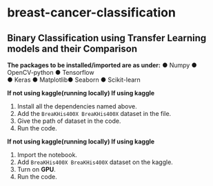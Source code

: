 # breast-cancer-classification

## Binary Classification using Transfer Learning models and their Comparison

**The packages to be installed/imported are as under:**
● Numpy
● OpenCV-python
● Tensorflow	
● Keras	
● Matplotlib● Seaborn
● Scikit-learn 

**If not using kaggle(running locally)
If using kaggle**
1. Install all the dependencies named above.
2. Add the `BreaKHis400X
BreaKHis400X` dataset in the file.
3. Give the path of dataset in the code.
4. Run the code.

**If not using kaggle(running locally)
If using kaggle**
1. Import the notebook.
2. Add `BreaKHis400X
BreaKHis400X` dataset on the kaggle.
3. Turn on **GPU**. 	 	
4. Run the code.
